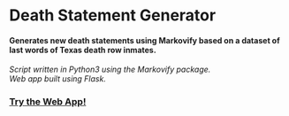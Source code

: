 # Death Statement Generator

#### Generates new death statements using Markovify based on a dataset of last words of Texas death row inmates.

*Script written in Python3 using the Markovify package.*<br>
*Web app built using Flask.*

### <a href="https://death-statement-generator.herokuapp.com/">Try the Web App!<a>
